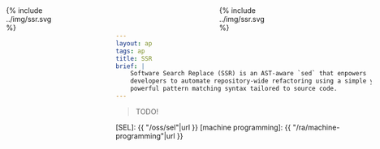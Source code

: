 ```yaml
---
layout: ap
tags: ap
title: SSR
brief: |
    Software Search Replace (SSR) is an AST-aware `sed` that enpowers
    developers to automate repository-wide refactoring using a simple yet
    powerful pattern matching syntax tailored to source code.
---
```


<div class="w3-hide-medium w3-hide-small" style="display:absolute;width:100px;position:fixed;top:12px;left:12px;">
  {% include ../img/ssr.svg %}
</div>
<div class="w3-hide-large" style="display:absolute;width:100px;position:fixed;top:12px;left:45%;width:10%;">
  {% include ../img/ssr.svg %}
</div>

> TODO!

[SEL]: {{ "/oss/sel"|url }}
[machine programming]: {{ "/ra/machine-programming"|url }}

